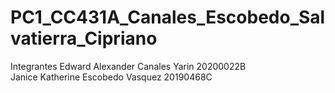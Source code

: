 # PC1_CC431A_Canales_Escobedo_Salvatierra_Cipriano
Integrantes
Edward Alexander Canales Yarin			20200022B\
Janice Katherine Escobedo Vasquez   20190468C
